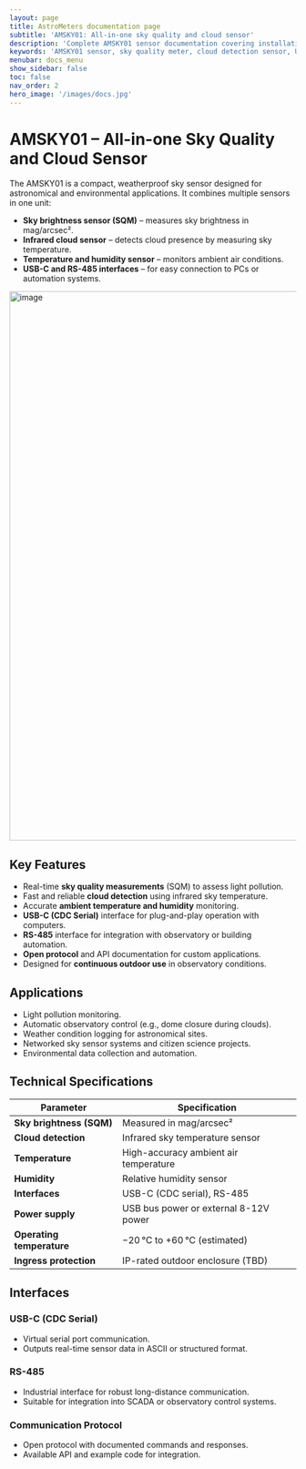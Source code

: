 ```yaml
---
layout: page
title: AstroMeters documentation page
subtitle: 'AMSKY01: All-in-one sky quality and cloud sensor'
description: 'Complete AMSKY01 sensor documentation covering installation, operation, features, and technical specifications. Learn how to use this outdoor sky sensor with brightness, cloud detection, temperature, and humidity monitoring for astronomical and environmental observation. Compatible with USB-C and RS-485 interfaces.'
keywords: 'AMSKY01 sensor, sky quality meter, cloud detection sensor, USB-C weather sensor, astronomical weather station, RS-485 sensor, SQM, sky monitoring, environmental sensor, observatory automation'
menubar: docs_menu
show_sidebar: false
toc: false
nav_order: 2
hero_image: '/images/docs.jpg'
---
```


# AMSKY01 – All-in-one Sky Quality and Cloud Sensor

The AMSKY01 is a compact, weatherproof sky sensor designed for astronomical and environmental applications. It combines multiple sensors in one unit:

- **Sky brightness sensor (SQM)** – measures sky brightness in mag/arcsec².
- **Infrared cloud sensor** – detects cloud presence by measuring sky temperature.
- **Temperature and humidity sensor** – monitors ambient air conditions.
- **USB-C and RS-485 interfaces** – for easy connection to PCs or automation systems.

<img width="1146" height="965" alt="image" src="https://github.com/user-attachments/assets/d425eac0-dab1-45b2-90b5-168619107dd3" />

## Key Features

- Real-time **sky quality measurements** (SQM) to assess light pollution.
- Fast and reliable **cloud detection** using infrared sky temperature.
- Accurate **ambient temperature and humidity** monitoring.
- **USB-C (CDC Serial)** interface for plug-and-play operation with computers.
- **RS-485** interface for integration with observatory or building automation.
- **Open protocol** and API documentation for custom applications.
- Designed for **continuous outdoor use** in observatory conditions.

## Applications

- Light pollution monitoring.
- Automatic observatory control (e.g., dome closure during clouds).
- Weather condition logging for astronomical sites.
- Networked sky sensor systems and citizen science projects.
- Environmental data collection and automation.

## Technical Specifications

| Parameter               | Specification                              |
|-------------------------|---------------------------------------------|
| **Sky brightness (SQM)**| Measured in mag/arcsec²                     |
| **Cloud detection**     | Infrared sky temperature sensor             |
| **Temperature**         | High-accuracy ambient air temperature       |
| **Humidity**            | Relative humidity sensor                    |
| **Interfaces**          | USB-C (CDC serial), RS-485                  |
| **Power supply**        | USB bus power or external 8-12V  power      |
| **Operating temperature**| −20 °C to +60 °C (estimated)                |
| **Ingress protection**  | IP-rated outdoor enclosure (TBD)            |

## Interfaces

### USB-C (CDC Serial)

- Virtual serial port communication.
- Outputs real-time sensor data in ASCII or structured format.

### RS-485

- Industrial interface for robust long-distance communication.
- Suitable for integration into SCADA or observatory control systems.

### Communication Protocol

- Open protocol with documented commands and responses.
- Available API and example code for integration.
